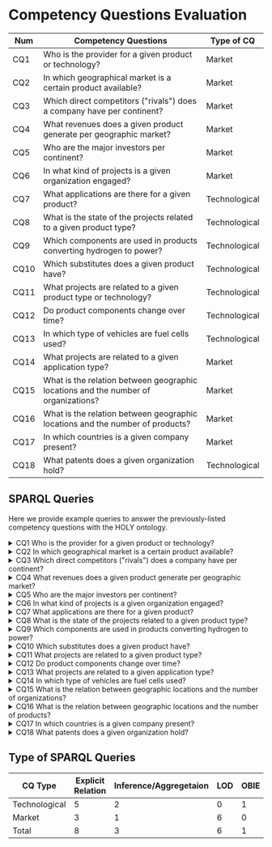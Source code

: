 # Competency Questions Evaluation


Num   | Competency Questions                                                                    |Type of CQ     
|-----|-----------------------------------------------------------------------------------------|---------------
CQ1   |Who is the provider for a given product or technology?                                   | Market   
CQ2   |In which geographical market is a certain product available?                             | Market   
CQ3   |Which direct competitors ("rivals") does a company have per continent?                   | Market    
CQ4   |What revenues does a given product generate per geographic market?                       | Market    
CQ5   |Who are the major investors per continent?                                               | Market       
CQ6   |In what kind of projects is a given organization engaged?                                | Market
CQ7   |What applications are there for a given product?                                         | Technological  
CQ8   |What is the state of the projects related to a given product type?                       | Technological 
CQ9   |Which components are used in products converting hydrogen to power?                      | Technological     
CQ10  |Which substitutes does a given product have?                                             | Technological     
CQ11  |What projects are related to a given product type or technology?                         | Technological    
CQ12  |Do product components change over time?                                                  | Technological
CQ13  |In which type of vehicles are fuel cells used?                                           | Technological         
CQ14  |What projects are related to a given application type?                                   | Market     
CQ15  |What is the relation between geographic locations and the number of organizations?       | Market        
CQ16  |What is the relation between geographic locations and the number of products?            | Market        
CQ17  |In which countries is a given company present?                                           | Market              
CQ18  |What patents does a given organization hold?                                             | Technological               



## SPARQL Queries

Here we provide example queries to answer the previously-listed competency questions with the HOLY ontology.

<details><summary> CQ1 Who is the provider for a given product or technology?</summary>

    PREFIX holy: <http://purl.org/holy/ns#>
    PREFIX org: <http://www.w3.org/ns/org#>
    select distinct ?product ?organization where { 
        ?organization holy:producesProduct ?product.
        ?product a holy:Product.
        ?organization a org:Organization
    } 
</details>

<details><summary> CQ2 In which geographical market is a certain product available?</summary>

    PREFIX holy: <http://purl.org/holy/ns#>
    PREFIX org: <http://www.w3.org/ns/org#>
    select distinct ?product ?geo where { 
        ?geo holy:hasProduct ?product.
        ?product a holy:Product.
        ?geo a holy:GeographicMarket.
    }
</details>

<details><summary> CQ3 Which direct competitors ("rivals") does a company have per continent?</summary>

    PREFIX holy: <http://purl.org/holy/ns#>
    PREFIX org: <http://www.w3.org/ns/org#>
    PREFIX dbo: <http://dbpedia.org/ontology/>
    select distinct ?continent ?organization ((?organization_type) as ?economic_activity) where {
        ?organization a org:Organization, ?organization_type.
        ?organization holy:participatesIn ?geo.
        ?geo dbo:country ?Country.
        ?Country dbo:continent ?Continent.
        Filter(?organization_type in (holy:EnergySectorOrganization, holy:ManufacturingOrganization))
    } 
</details>

<details><summary> CQ4 What revenues does a given product generate per geographic market? </summary>

    PREFIX holy: <http://purl.org/holy/ns#>
    PREFIX dbo: <http://dbpedia.org/ontology/>
    select distinct ?Country ?product ?revenue where {
        ?product a holy:Product;
                holy:productSoldIn ?geo;
                holy:hasIndicator ?revenue.
        ?revenue a holy:Revenue.
        ?geo dbo:country ?Country.
    }
</details>

<details><summary> CQ5 Who are the major investors per continent? </summary>

    PREFIX org: <http://www.w3.org/ns/org#>
    PREFIX holy: <http://purl.org/holy/ns#>
    PREFIX dbo: <http://dbpedia.org/ontology/>
    select distinct ?organization ?Continent (count(?investment) as ?qty_investments) where {
        ?organization a org:Organization;
                    holy:hasIndicator ?investment;
                    holy:participatesIn ?geo.
        ?geo dbo:country ?Country.
        ?Country dbo:continent ?Continent
    } group by ?organization ?Continent
</details>

<details><summary> CQ6 In what kind of projects is a given organization engaged? </summary>

    PREFIX holy: <http://purl.org/holy/ns#>
    PREFIX m4i: <http://w3id.org/nfdi4ing/metadata4ing#>
    PREFIX org: <http://www.w3.org/ns/org#>
    PREFIX rdfs: <http://www.w3.org/2000/01/rdf-schema#>
    select distinct ?organization ?project_type where {
        ?organization m4i:associatesToProject ?project;
                    a org:Organization.
        ?project a ?project_type.
        ?project_type rdfs:subClassOf holy:ObjectiveBasedProject   
    }
</details>

<details><summary> CQ7 What applications are there for a given product?</summary>

    PREFIX holy: <http://purl.org/holy/ns#>
    select distinct ?product ?application where { 
        ?product holy:isUsedIn ?application.
        ?product a holy:Product.
        ?application a holy:Application
    } 
</details>

<details><summary> CQ8 What is the state of the projects related to a given product type?</summary>

    PREFIX holy: <http://purl.org/holy/ns#>
    PREFIX rdfs: <http://www.w3.org/2000/01/rdf-schema#>
    select distinct ((?product_type) as ?type) ((?project_state)as ?stage) (count(?project) as ?qty) where {
        ?project a holy:Project;
                holy:relatesToProduct ?product;
                a ?project_state.
        ?project_state rdfs:subClassOf holy:StateBasedProduct.
        ?product a holy:Product;
                a ?product_type.
    } group by ?product_type ?project_state
</details>

<details><summary> CQ9 Which components are used in products converting hydrogen to power?</summary>

    PREFIX holy: <http://purl.org/holy/ns#>
    PREFIX dct: <http://purl.org/dc/terms/>
    select distinct ?product ?component where {
        ?product dct:hasPart ?component;
            a holy:PowerGeneration.    
    }
</details>

<details><summary> CQ10 Which substitutes does a given product have?</summary>

    PREFIX holy: <http://purl.org/holy/ns#>
    PREFIX dct: <http://purl.org/dc/terms/>
    select distinct ?product ?substitute ?application where {
        ?products holy:isUsedIn ?application;
                a holy:Product.
        ?substitute holy:isUsedIn ?application;
                    a holy:substituteProuct.
    }
</details>

<details><summary> CQ11 What projects are related to a given product type?</summary>

    PREFIX holy: <http://purl.org/holy/ns#>
    select distinct ?product_type ?project where {
        ?project a holy:Project;
                holy:relatesToProduct ?product.
        ?product a holy:Product;
                a ?product_type.
    }
</details>



<details><summary> CQ12 Do product components change over time?</summary>

    PREFIX holy: <http://purl.org/holy/ns#>
    PREFIX dct: <http://purl.org/dc/terms/>
    select distinct ?product ?component where {
        ?product dct:hasPart ?component;
            a holy:HydrogenProduct.    
    }

*Requires time component included by timestamping provenance text obtained through OBIE*
</details>

<details><summary> CQ13 What projects are related to a given application type?</summary>

    PREFIX holy: <http://purl.org/holy/ns#>
    select distinct ?application_type ?project where {
        ?project a holy:Project;
                holy:relatesToApplication ?application.
        ?application a holy:Application;
                    a ?application_type.
    }
</details>


<details><summary> CQ14 In which type of vehicles are fuel cells used?</summary>

    PREFIX holy: <http://purl.org/holy/ns#>
    PREFIX org: <http://www.w3.org/ns/org#>
    PREFIX rdfs: <http://www.w3.org/2000/01/rdf-schema#>
    select distinct (count(?vehicle_type) as ?qty_vehicles) ?vehicle_type  where { 
        ?product holy:isUsedIn ?application.
        ?product a holy:PolymerElectrolyteMembraneFuelCell.
        ?application a ?vehicle_type.
        ?vehicle_type rdfs:subClassOf holy:Road.
    } group by ?vehicle_type
</details>


<details><summary> CQ15 What is the relation between geographic locations and the number of organizations?</summary>

    PREFIX holy: <http://purl.org/holy/ns#>
    PREFIX org: <http://www.w3.org/ns/org#>
    PREFIX dbo: <http://dbpedia.org/ontology/>
    select distinct ?Country (count(?organization) as ?org_qty) where {
        ?organization a org:Organization;
                    holy:participatesIn ?geo.
        ?geo a holy:GeographicMarket;
            dbo:country ?Country
    } group by (?Country)
</details>

<details><summary> CQ16 What is the relation between geographic locations and the number of products?</summary>

    PREFIX holy: <http://purl.org/holy/ns#>
    PREFIX dbo: <http://dbpedia.org/ontology/>
    select distinct ?Country (count(?product) as ?prod_qty) where {
        ?product a holy:Product;
                holy:participatesIn ?geo.
        ?geo a holy:GeographicMarket;
            dbo:country ?Country
    } group by (?Country)
</details>

<details><summary> CQ17 In which countries is a given company present?</summary>

    PREFIX holy: <http://purl.org/holy/ns#>
    PREFIX org: <http://www.w3.org/ns/org#>
    PREFIX schema: <http://schema.org/>
    PREFIX dbo: <http://dbpedia.org/ontology/>
    select distinct ?organization ?geo ?Country  ?Continent where {
        ?organization holy:participatesIn ?geo.
        ?organization a org:Organization.
        ?geo dbo:country ?Country.
        ?Country dbo:continent ?Continent.
    }
</details>

<details><summary> CQ18 What patents does a given organization hold? </summary>

    PREFIX holy: <http://purl.org/holy/ns#>
    PREFIX org: <http://www.w3.org/ns/org#>
    select distinct ?organization ?patent where {
        ?organization a org:Organization;
                    holy:hasIndicator ?patent.
        ?patent a holy:Patent.
    }
</details>




## Type of SPARQL Queries


CQ Type        | Explicit Relation  | Inference/Aggregetaion  | LOD     | OBIE    | Total                                                                      
|--------------|--------------------|-------------------------|---------|---------|--------------|
Technological  |         5          |           2             |   0     |    1    |     8                                                               
Market         |         3          |           1             |   6     |    0    |     10         
Total          |         8          |           3             |   6     |    1    |     18
      